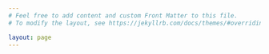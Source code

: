 ```yaml
---
# Feel free to add content and custom Front Matter to this file.
# To modify the layout, see https://jekyllrb.com/docs/themes/#overriding-theme-defaults

layout: page
---
```


<head>
    <style>
    {
        box-sizing: border-box;
    }
    /* Set additional styling options for the columns*/
    .columna {
    float: left;
    width: 55%;
    }
    .columnb {
    float: right;
    width: 40%;
    }
     .row:after {
    content: "";
    display: table;
    clear: both;
    }
        
    </style>
 </head>
 <body>
    <div class="row">
        <div class="columna">
            <h2><b>Usman</b> Hanif </h2>
                <p style="font-size:15px;">PhD | PE | Assistant Professor <a href="https://portal.findresearcher.sdu.dk/da/persons/muha">(SDU DenmarkT)</a> </p>
                <!-- <img src="assets/images/id.jpg" alt="ID" style="float:right;height:200px;"> -->
                <p style="font-size:13px;">I have joined assistant professor at University of Southern Denmark where I will be teaching as well as conducting research. I will keep my academic activities updated here.  </p>
                <h3>Research Interests</h3>
                <p style="font-size:13px;">Damage assessment in concrete structures, reusability of structural elements, circularity in construction, NDT for RC members, SHM of existing structures. </p>
            </div>
        
        <div class="columnb" style="overflow-y: scroll; height:400px; scrollbar-width: thin; scrollbar-color: hsl(0 0% 50%);">
            <h4 class="post-list-heading">{{ page.list_title | default: "Posts" }}</h4>
            <ul class="post-list" style="font-size:12px;">
                {%- for post in site.posts -%}
                    <li>
                            {%- assign date_format = site.minima.date_format | default: "%b %-d, %Y" -%}
                            <span class="post-meta">{{ post.date | date: date_format }}</span>
                            <h6>
                                <a class="post-link" href="{{ post.url | relative_url }}"  >
                                    {{ post.title | escape }}
                                </a>
                            </h6>
                            <p style="font-size:12px;"> {{ post.excerpt }} </p>
                    </li>
                {%- endfor -%}
            </ul>
        </div> 
        <div class="columnb">
            <h4>News</h4>
            
        </div> 
    </div>
 </body>